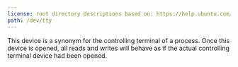 ```yaml
---
license: root directory descriptions based on: https://help.ubuntu.com/community/LinuxFilesystemTreeOverview originally created by contributors to the Ubuntu documentation wiki and the Filesystem Hierarchy Standard 2.3 created by Filesystem Hierarchy Standard Group.
path: /dev/tty
---
```


This device is a synonym for the controlling terminal of a process. Once this device is opened, all reads and writes will behave as if the actual controlling terminal device had been opened.